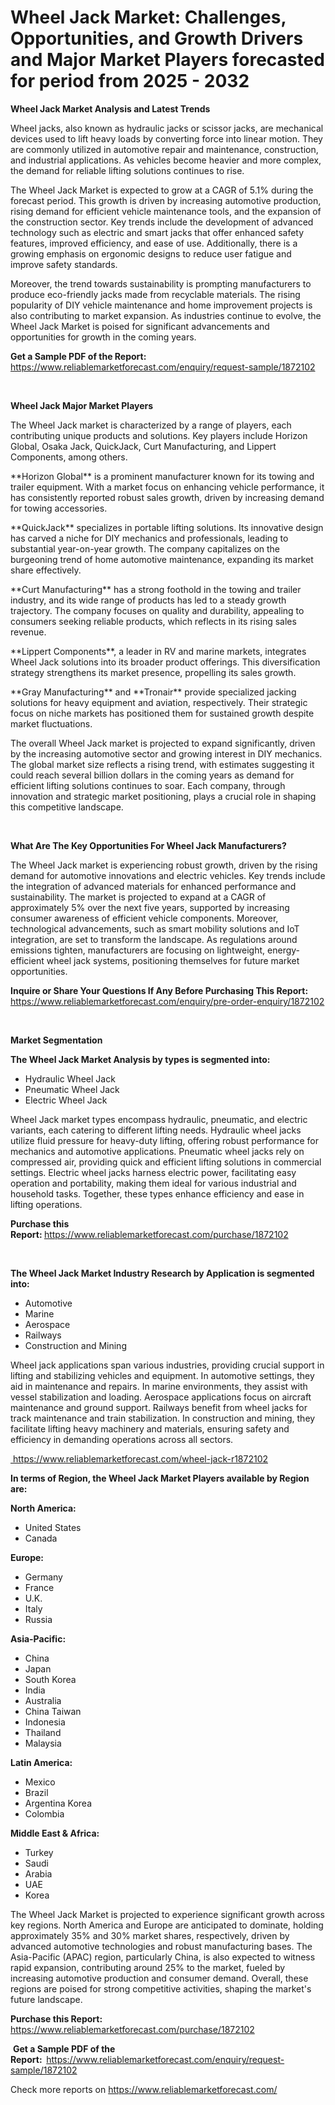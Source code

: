 <p><h1>Wheel Jack Market: Challenges, Opportunities, and Growth Drivers and Major Market Players forecasted for period from 2025 - 2032</h1></p><p><strong>Wheel Jack Market Analysis and Latest Trends</strong></p>
<p><p>Wheel jacks, also known as hydraulic jacks or scissor jacks, are mechanical devices used to lift heavy loads by converting force into linear motion. They are commonly utilized in automotive repair and maintenance, construction, and industrial applications. As vehicles become heavier and more complex, the demand for reliable lifting solutions continues to rise.</p><p>The Wheel Jack Market is expected to grow at a CAGR of 5.1% during the forecast period. This growth is driven by increasing automotive production, rising demand for efficient vehicle maintenance tools, and the expansion of the construction sector. Key trends include the development of advanced technology such as electric and smart jacks that offer enhanced safety features, improved efficiency, and ease of use. Additionally, there is a growing emphasis on ergonomic designs to reduce user fatigue and improve safety standards.</p><p>Moreover, the trend towards sustainability is prompting manufacturers to produce eco-friendly jacks made from recyclable materials. The rising popularity of DIY vehicle maintenance and home improvement projects is also contributing to market expansion. As industries continue to evolve, the Wheel Jack Market is poised for significant advancements and opportunities for growth in the coming years.</p></p>
<p><strong>Get a Sample PDF of the Report:&nbsp;</strong> <a href="https://www.reliablemarketforecast.com/enquiry/request-sample/1872102?utm_campaign=2307&utm_medium=2&utm_source=Github&utm_content=ia&utm_term=08042025&utm_id=wheel-jack">https://www.reliablemarketforecast.com/enquiry/request-sample/1872102</a></p>
<p>&nbsp;</p>
<p><strong>Wheel Jack Major Market Players</strong></p>
<p><p>The Wheel Jack market is characterized by a range of players, each contributing unique products and solutions. Key players include Horizon Global, Osaka Jack, QuickJack, Curt Manufacturing, and Lippert Components, among others.</p><p>**Horizon Global** is a prominent manufacturer known for its towing and trailer equipment. With a market focus on enhancing vehicle performance, it has consistently reported robust sales growth, driven by increasing demand for towing accessories.</p><p>**QuickJack** specializes in portable lifting solutions. Its innovative design has carved a niche for DIY mechanics and professionals, leading to substantial year-on-year growth. The company capitalizes on the burgeoning trend of home automotive maintenance, expanding its market share effectively.</p><p>**Curt Manufacturing** has a strong foothold in the towing and trailer industry, and its wide range of products has led to a steady growth trajectory. The company focuses on quality and durability, appealing to consumers seeking reliable products, which reflects in its rising sales revenue.</p><p>**Lippert Components**, a leader in RV and marine markets, integrates Wheel Jack solutions into its broader product offerings. This diversification strategy strengthens its market presence, propelling its sales growth.</p><p>**Gray Manufacturing** and **Tronair** provide specialized jacking solutions for heavy equipment and aviation, respectively. Their strategic focus on niche markets has positioned them for sustained growth despite market fluctuations.</p><p>The overall Wheel Jack market is projected to expand significantly, driven by the increasing automotive sector and growing interest in DIY mechanics. The global market size reflects a rising trend, with estimates suggesting it could reach several billion dollars in the coming years as demand for efficient lifting solutions continues to soar. Each company, through innovation and strategic market positioning, plays a crucial role in shaping this competitive landscape.</p></p>
<p>&nbsp;</p>
<p><strong>What Are The Key Opportunities For Wheel Jack Manufacturers?</strong></p>
<p><p>The Wheel Jack market is experiencing robust growth, driven by the rising demand for automotive innovations and electric vehicles. Key trends include the integration of advanced materials for enhanced performance and sustainability. The market is projected to expand at a CAGR of approximately 5% over the next five years, supported by increasing consumer awareness of efficient vehicle components. Moreover, technological advancements, such as smart mobility solutions and IoT integration, are set to transform the landscape. As regulations around emissions tighten, manufacturers are focusing on lightweight, energy-efficient wheel jack systems, positioning themselves for future market opportunities.</p></p>
<p><strong>Inquire or Share Your Questions If Any Before Purchasing This Report:</strong> <a href="https://www.reliablemarketforecast.com/enquiry/pre-order-enquiry/1872102?utm_campaign=2307&utm_medium=2&utm_source=Github&utm_content=ia&utm_term=08042025&utm_id=wheel-jack">https://www.reliablemarketforecast.com/enquiry/pre-order-enquiry/1872102</a></p>
<p>&nbsp;</p>
<p><strong>Market Segmentation</strong></p>
<p><strong>The Wheel Jack Market Analysis by types is segmented into:</strong></p>
<p><ul><li>Hydraulic Wheel Jack</li><li>Pneumatic Wheel Jack</li><li>Electric Wheel Jack</li></ul></p>
<p><p>Wheel Jack market types encompass hydraulic, pneumatic, and electric variants, each catering to different lifting needs. Hydraulic wheel jacks utilize fluid pressure for heavy-duty lifting, offering robust performance for mechanics and automotive applications. Pneumatic wheel jacks rely on compressed air, providing quick and efficient lifting solutions in commercial settings. Electric wheel jacks harness electric power, facilitating easy operation and portability, making them ideal for various industrial and household tasks. Together, these types enhance efficiency and ease in lifting operations.</p></p>
<p><strong>Purchase this Report:&nbsp;</strong><a href="https://www.reliablemarketforecast.com/purchase/1872102?utm_campaign=2307&utm_medium=2&utm_source=Github&utm_content=ia&utm_term=08042025&utm_id=wheel-jack">https://www.reliablemarketforecast.com/purchase/1872102</a></p>
<p>&nbsp;</p>
<p><strong>The Wheel Jack Market Industry Research by Application is segmented into:</strong></p>
<p><ul><li>Automotive</li><li>Marine</li><li>Aerospace</li><li>Railways</li><li>Construction and Mining</li></ul></p>
<p><p>Wheel jack applications span various industries, providing crucial support in lifting and stabilizing vehicles and equipment. In automotive settings, they aid in maintenance and repairs. In marine environments, they assist with vessel stabilization and loading. Aerospace applications focus on aircraft maintenance and ground support. Railways benefit from wheel jacks for track maintenance and train stabilization. In construction and mining, they facilitate lifting heavy machinery and materials, ensuring safety and efficiency in demanding operations across all sectors.</p></p>
<p><a href="https://www.reliablemarketforecast.com/wheel-jack-r1872102?utm_campaign=2307&utm_medium=2&utm_source=Github&utm_content=ia&utm_term=08042025&utm_id=wheel-jack">&nbsp;https://www.reliablemarketforecast.com/wheel-jack-r1872102</a></p>
<p><strong>In terms of Region, the Wheel Jack Market Players available by Region are:</strong></p>
<p>
    <p> <strong> North America: </strong>
        <ul>
            <li>United States</li>
            <li>Canada</li>
        </ul>
        </p> 
    <p> <strong> Europe: </strong>
        <ul>
            <li>Germany</li>
            <li>France</li>
            <li>U.K.</li>
            <li>Italy</li>
            <li>Russia</li>
        </ul>
        </p> 
    <p> <strong> Asia-Pacific: </strong>
        <ul>
            <li>China</li>
            <li>Japan</li>
            <li>South Korea</li>
            <li>India</li>
            <li>Australia</li>
            <li>China Taiwan</li>
            <li>Indonesia</li>
            <li>Thailand</li>
            <li>Malaysia</li>
        </ul>
        </p> 
    <p> <strong> Latin America: </strong>
        <ul>
            <li>Mexico</li>
            <li>Brazil</li>
            <li>Argentina Korea</li>
            <li>Colombia</li>
        </ul>
        </p> 
    <p> <strong> Middle East & Africa: </strong>
        <ul>
            <li>Turkey</li>
            <li>Saudi</li>
            <li>Arabia</li>
            <li>UAE</li>
            <li>Korea</li>
        </ul>
    </p>
    </p>
<p><p>The Wheel Jack Market is projected to experience significant growth across key regions. North America and Europe are anticipated to dominate, holding approximately 35% and 30% market shares, respectively, driven by advanced automotive technologies and robust manufacturing bases. The Asia-Pacific (APAC) region, particularly China, is also expected to witness rapid expansion, contributing around 25% to the market, fueled by increasing automotive production and consumer demand. Overall, these regions are poised for strong competitive activities, shaping the market's future landscape.</p></p>
<p><strong>Purchase this Report: </strong><a href="https://www.reliablemarketforecast.com/purchase/1872102?utm_campaign=2307&utm_medium=2&utm_source=Github&utm_content=ia&utm_term=08042025&utm_id=wheel-jack">https://www.reliablemarketforecast.com/purchase/1872102</a></p>
<p>&nbsp;<strong>Get a Sample PDF of the Report:&nbsp;&nbsp;</strong><a href="https://www.reliablemarketforecast.com/enquiry/request-sample/1872102?utm_campaign=2307&utm_medium=2&utm_source=Github&utm_content=ia&utm_term=08042025&utm_id=wheel-jack">https://www.reliablemarketforecast.com/enquiry/request-sample/1872102</a></p>
<p><strong></strong></p>
<p>Check more reports on <a href="https://www.reliablemarketforecast.com/?utm_campaign=2307&utm_medium=2&utm_source=Github&utm_content=ia&utm_term=08042025&utm_id=wheel-jack">https://www.reliablemarketforecast.com/</a></p>